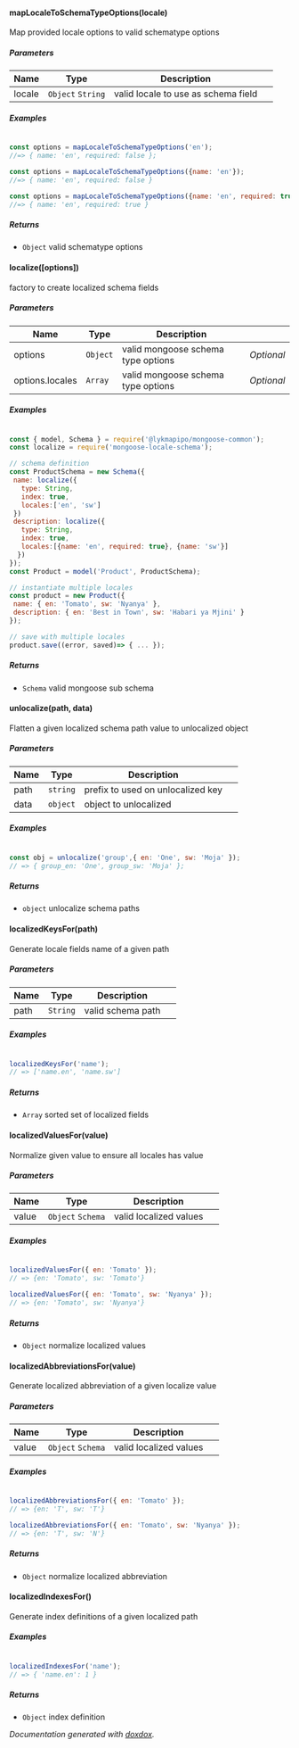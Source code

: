 #### mapLocaleToSchemaTypeOptions(locale) 

Map provided locale options to valid schematype options




##### Parameters

| Name | Type | Description |  |
| ---- | ---- | ----------- | -------- |
| locale | `Object` `String`  | valid locale to use as schema field | &nbsp; |




##### Examples

```javascript

const options = mapLocaleToSchemaTypeOptions('en');
//=> { name: 'en', required: false };

const options = mapLocaleToSchemaTypeOptions({name: 'en'});
//=> { name: 'en', required: false }

const options = mapLocaleToSchemaTypeOptions({name: 'en', required: true });
//=> { name: 'en', required: true }
```


##### Returns


- `Object`  valid schematype options



#### localize([options]) 

factory to create localized schema fields




##### Parameters

| Name | Type | Description |  |
| ---- | ---- | ----------- | -------- |
| options | `Object`  | valid mongoose schema type options | *Optional* |
| options.locales | `Array`  | valid mongoose schema type options | *Optional* |




##### Examples

```javascript

const { model, Schema } = require('@lykmapipo/mongoose-common');
const localize = require('mongoose-locale-schema');

// schema definition
const ProductSchema = new Schema({
 name: localize({
   type: String,
   index: true,
   locales:['en', 'sw']
 })
 description: localize({
   type: String,
   index: true,
   locales:[{name: 'en', required: true}, {name: 'sw'}]
  })
});
const Product = model('Product', ProductSchema);

// instantiate multiple locales
const product = new Product({
 name: { en: 'Tomato', sw: 'Nyanya' },
 description: { en: 'Best in Town', sw: 'Habari ya Mjini' }
});

// save with multiple locales
product.save((error, saved)=> { ... });
```


##### Returns


- `Schema`  valid mongoose sub schema



#### unlocalize(path, data) 

Flatten a given localized schema path value to unlocalized object




##### Parameters

| Name | Type | Description |  |
| ---- | ---- | ----------- | -------- |
| path | `string`  | prefix to used on unlocalized key | &nbsp; |
| data | `object`  | object to unlocalized | &nbsp; |




##### Examples

```javascript

const obj = unlocalize('group',{ en: 'One', sw: 'Moja' });
// => { group_en: 'One', group_sw: 'Moja' };
```


##### Returns


- `object`  unlocalize schema paths



#### localizedKeysFor(path) 

Generate locale fields name of a given path




##### Parameters

| Name | Type | Description |  |
| ---- | ---- | ----------- | -------- |
| path | `String`  | valid schema path | &nbsp; |




##### Examples

```javascript

localizedKeysFor('name');
// => ['name.en', 'name.sw']
```


##### Returns


- `Array`  sorted set of localized fields



#### localizedValuesFor(value) 

Normalize given value to ensure all locales has value




##### Parameters

| Name | Type | Description |  |
| ---- | ---- | ----------- | -------- |
| value | `Object` `Schema`  | valid localized values | &nbsp; |




##### Examples

```javascript

localizedValuesFor({ en: 'Tomato' });
// => {en: 'Tomato', sw: 'Tomato'}

localizedValuesFor({ en: 'Tomato', sw: 'Nyanya' });
// => {en: 'Tomato', sw: 'Nyanya'}
```


##### Returns


- `Object`  normalize localized values



#### localizedAbbreviationsFor(value) 

Generate localized abbreviation of a given localize value




##### Parameters

| Name | Type | Description |  |
| ---- | ---- | ----------- | -------- |
| value | `Object` `Schema`  | valid localized values | &nbsp; |




##### Examples

```javascript

localizedAbbreviationsFor({ en: 'Tomato' });
// => {en: 'T', sw: 'T'}

localizedAbbreviationsFor({ en: 'Tomato', sw: 'Nyanya' });
// => {en: 'T', sw: 'N'}
```


##### Returns


- `Object`  normalize localized abbreviation



#### localizedIndexesFor() 

Generate index definitions of a given localized path






##### Examples

```javascript

localizedIndexesFor('name');
// => { 'name.en': 1 }
```


##### Returns


- `Object`  index definition




*Documentation generated with [doxdox](https://github.com/neogeek/doxdox).*
